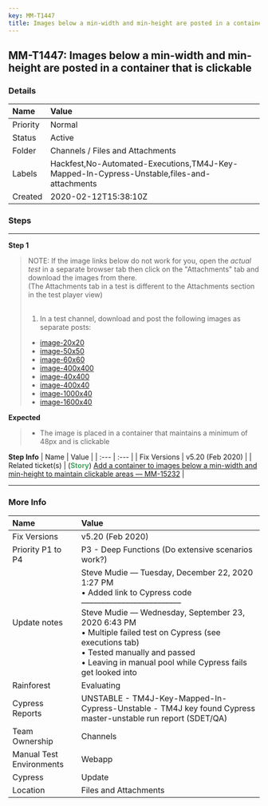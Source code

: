 ```yaml
---
key: MM-T1447
title: Images below a min-width and min-height are posted in a container that is clickable
---
```


## MM-T1447: Images below a min-width and min-height are posted in a container that is clickable

### Details

| Name     | Value                                                                                      |
| :------- | :----------------------------------------------------------------------------------------- |
| Priority | Normal                                                                                     |
| Status   | Active                                                                                     |
| Folder   | Channels / Files and Attachments                                                           |
| Labels   | Hackfest,No-Automated-Executions,TM4J-Key-Mapped-In-Cypress-Unstable,files-and-attachments |
| Created  | 2020-02-12T15:38:10Z                                                                       |

### Steps

<hr/>

**Step 1**

> <article>NOTE: If the image links below do not work for you, open the <em>actual test</em> in a separate browser tab then click on the "Attachments" tab and download the images from there. <br>(The Attachments tab in a test is different to the Attachments section in the test player view)<br><br><ol><li>In a test channel, download and post the following images as separate posts:</li></ol><ul><li><a href="https://smartbear-tm4j-prod-us-west-2-attachment.s3.us-west-2.amazonaws.com/tenant/ad722c15-e2a6-3788-82f3-92f99221f446/project/10302/testcase/4334012/9f9a1364-7f7c-4297-83d3-1c08a1786769?response-content-disposition=attachment%3B%20filename%3Dimage-20x20.png&X-Amz-Algorithm=AWS4-HMAC-SHA256&X-Amz-Date=20200817T030516Z&X-Amz-SignedHeaders=host&X-Amz-Expires=86400&X-Amz-Credential=AKIAYZHVO3UWHJQLTPRL%2F20200817%2Fus-west-2%2Fs3%2Faws4_request&X-Amz-Signature=271bc89ac9eca3d3592975146b83a9a4b953a29c20742192db2bc3e6675b32f2">image-20x20</a></li><li><a href="https://smartbear-tm4j-prod-us-west-2-attachment.s3.us-west-2.amazonaws.com/tenant/ad722c15-e2a6-3788-82f3-92f99221f446/project/10302/testcase/4334012/167fcd41-ea7b-40cc-8e96-a839d3b79485?response-content-disposition=attachment%3B%20filename%3Dimage-50x50.png&X-Amz-Algorithm=AWS4-HMAC-SHA256&X-Amz-Date=20200817T030516Z&X-Amz-SignedHeaders=host&X-Amz-Expires=86399&X-Amz-Credential=AKIAYZHVO3UWHJQLTPRL%2F20200817%2Fus-west-2%2Fs3%2Faws4_request&X-Amz-Signature=34473019243c501b2a815da8f29587cd4eb7c56a5ace48f60a332ffe4b816783">image-50x50</a></li><li><a href="https://smartbear-tm4j-prod-us-west-2-attachment.s3.us-west-2.amazonaws.com/tenant/ad722c15-e2a6-3788-82f3-92f99221f446/project/10302/testcase/4334012/c2f6b8ed-8b85-4069-9f6f-360732b6e9d5?response-content-disposition=attachment%3B%20filename%3Dimage-60x60.png&X-Amz-Algorithm=AWS4-HMAC-SHA256&X-Amz-Date=20200817T030516Z&X-Amz-SignedHeaders=host&X-Amz-Expires=86400&X-Amz-Credential=AKIAYZHVO3UWHJQLTPRL%2F20200817%2Fus-west-2%2Fs3%2Faws4_request&X-Amz-Signature=b469c6ea4d4a2830897e18ec812397bc97ccdc9e60e57e84aebcc6e6949ec886">image-60x60</a></li><li><a href="https://smartbear-tm4j-prod-us-west-2-attachment.s3.us-west-2.amazonaws.com/tenant/ad722c15-e2a6-3788-82f3-92f99221f446/project/10302/testcase/4334012/b8c6309c-5a75-45ac-a0d8-e63366257ab0?response-content-disposition=attachment%3B%20filename%3Dimage-400x400.png&X-Amz-Algorithm=AWS4-HMAC-SHA256&X-Amz-Date=20200817T030516Z&X-Amz-SignedHeaders=host&X-Amz-Expires=86400&X-Amz-Credential=AKIAYZHVO3UWHJQLTPRL%2F20200817%2Fus-west-2%2Fs3%2Faws4_request&X-Amz-Signature=1ea27d2d76167db544c67db0b9642cb29d23be1616b8367909cbad560bdd3a2b">image-400x400</a></li><li><a href="https://smartbear-tm4j-prod-us-west-2-attachment.s3.us-west-2.amazonaws.com/tenant/ad722c15-e2a6-3788-82f3-92f99221f446/project/10302/testcase/4334012/ed930a59-b8c5-4825-90af-2e4c1770b519?response-content-disposition=attachment%3B%20filename%3Dimage-40x400.png&X-Amz-Algorithm=AWS4-HMAC-SHA256&X-Amz-Date=20200817T030516Z&X-Amz-SignedHeaders=host&X-Amz-Expires=86400&X-Amz-Credential=AKIAYZHVO3UWHJQLTPRL%2F20200817%2Fus-west-2%2Fs3%2Faws4_request&X-Amz-Signature=b0b6b8f7cc8bdd90edbf12cd07f4aa3474b2b61a76baf7a43afe598a1caaedcb">image-40x400</a></li><li><a href="https://smartbear-tm4j-prod-us-west-2-attachment.s3.us-west-2.amazonaws.com/tenant/ad722c15-e2a6-3788-82f3-92f99221f446/project/10302/testcase/4334012/4afa2563-a1bd-413f-a2f1-2142379310d8?response-content-disposition=attachment%3B%20filename%3Dimage-400x40.png&X-Amz-Algorithm=AWS4-HMAC-SHA256&X-Amz-Date=20200817T030516Z&X-Amz-SignedHeaders=host&X-Amz-Expires=86400&X-Amz-Credential=AKIAYZHVO3UWHJQLTPRL%2F20200817%2Fus-west-2%2Fs3%2Faws4_request&X-Amz-Signature=ba9d4774922c8a162bc59916d378d6aaa843f628e36e74a077c458257118c912">image-400x40</a></li><li><a href="https://smartbear-tm4j-prod-us-west-2-attachment.s3.us-west-2.amazonaws.com/tenant/ad722c15-e2a6-3788-82f3-92f99221f446/project/10302/testcase/4334012/8c6b8364-0c9b-40ef-a532-b73c5f2c547a?response-content-disposition=attachment%3B%20filename%3Dimage-1000x40.png&X-Amz-Algorithm=AWS4-HMAC-SHA256&X-Amz-Date=20200817T030516Z&X-Amz-SignedHeaders=host&X-Amz-Expires=86400&X-Amz-Credential=AKIAYZHVO3UWHJQLTPRL%2F20200817%2Fus-west-2%2Fs3%2Faws4_request&X-Amz-Signature=6caff109cbb9add39e2e9783dd344fe6ef6ddde58ff0ff0d59d972afa131ee9f">image-1000x40</a></li><li><a href="https://smartbear-tm4j-prod-us-west-2-attachment.s3.us-west-2.amazonaws.com/tenant/ad722c15-e2a6-3788-82f3-92f99221f446/project/10302/testcase/4334012/cc6af02b-4af6-4cf9-bfa2-384e7b614a48?response-content-disposition=attachment%3B%20filename%3Dimage-1600x40.png&X-Amz-Algorithm=AWS4-HMAC-SHA256&X-Amz-Date=20200817T030516Z&X-Amz-SignedHeaders=host&X-Amz-Expires=86400&X-Amz-Credential=AKIAYZHVO3UWHJQLTPRL%2F20200817%2Fus-west-2%2Fs3%2Faws4_request&X-Amz-Signature=f14912268bbd2efc4c7359a72037881ba686cfd77a1e199f18e15064f1afe509">image-1600x40</a></li></ul></article>

**Expected**

> <article><ul><li>The image is placed in a container that maintains a minimum of 48px and is clickable</li></ul></article>

**Step Info**
| Name | Value |
| :--- | :--- |
| Fix Versions | v5.20 (Feb 2020) |
| Related ticket(s) | (<strong><span style="color: rgb(65, 168, 95);">Story</span></strong>)&nbsp;<a href="https://mattermost.atlassian.net/browse/MM-15232" rel="noopener noreferrer" target="_blank">Add a container to images below a min-width and min-height to maintain clickable areas — MM-15232</a> |

<hr/>

### More Info

| Name                     | Value                                                                                                                                                                                                                                                                                                                          |
| :----------------------- | :----------------------------------------------------------------------------------------------------------------------------------------------------------------------------------------------------------------------------------------------------------------------------------------------------------------------------- |
| Fix Versions             | v5.20 (Feb 2020)                                                                                                                                                                                                                                                                                                               |
| Priority P1 to P4        | P3 - Deep Functions (Do extensive scenarios work?)                                                                                                                                                                                                                                                                             |
| Update notes             | Steve Mudie — Tuesday, December 22, 2020 1:27 PM<br>• Added link to Cypress code<br>–––––––––––––––––––––––––<br>Steve Mudie — Wednesday, September 23, 2020 6:43 PM<br>• Multiple failed test on Cypress (see executions tab)<br>• Tested manually and passed<br>• Leaving in manual pool while Cypress fails get looked into |
| Rainforest               | Evaluating                                                                                                                                                                                                                                                                                                                     |
| Cypress Reports          | UNSTABLE - TM4J-Key-Mapped-In-Cypress-Unstable - TM4J key found Cypress master-unstable run report (SDET/QA)                                                                                                                                                                                                                   |
| Team Ownership           | Channels                                                                                                                                                                                                                                                                                                                       |
| Manual Test Environments | Webapp                                                                                                                                                                                                                                                                                                                         |
| Cypress                  | Update                                                                                                                                                                                                                                                                                                                         |
| Location                 | Files and Attachments                                                                                                                                                                                                                                                                                                          |
